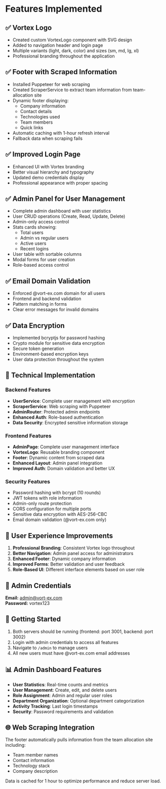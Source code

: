 # Features Implemented

## ✅ Vortex Logo
- Created custom VortexLogo component with SVG design
- Added to navigation header and login page
- Multiple variants (light, dark, color) and sizes (sm, md, lg, xl)
- Professional branding throughout the application

## ✅ Footer with Scraped Information
- Installed Puppeteer for web scraping
- Created ScraperService to extract team information from team-allocation site
- Dynamic footer displaying:
  - Company information
  - Contact details
  - Technologies used
  - Team members
  - Quick links
- Automatic caching with 1-hour refresh interval
- Fallback data when scraping fails

## ✅ Improved Login Page
- Enhanced UI with Vortex branding
- Better visual hierarchy and typography
- Updated demo credentials display
- Professional appearance with proper spacing

## ✅ Admin Panel for User Management
- Complete admin dashboard with user statistics
- User CRUD operations (Create, Read, Update, Delete)
- Admin-only access control
- Stats cards showing:
  - Total users
  - Admin vs regular users
  - Active users
  - Recent logins
- User table with sortable columns
- Modal forms for user creation
- Role-based access control

## ✅ Email Domain Validation
- Enforced @vort-ex.com domain for all users
- Frontend and backend validation
- Pattern matching in forms
- Clear error messages for invalid domains

## ✅ Data Encryption
- Implemented bcryptjs for password hashing
- Crypto module for sensitive data encryption
- Secure token generation
- Environment-based encryption keys
- User data protection throughout the system

## 🔧 Technical Implementation

### Backend Features
- **UserService**: Complete user management with encryption
- **ScraperService**: Web scraping with Puppeteer
- **AdminRouter**: Protected admin endpoints
- **Enhanced Auth**: Role-based authentication
- **Data Security**: Encrypted sensitive information storage

### Frontend Features
- **AdminPage**: Complete user management interface
- **VortexLogo**: Reusable branding component
- **Footer**: Dynamic content from scraped data
- **Enhanced Layout**: Admin panel integration
- **Improved Auth**: Domain validation and better UX

### Security Features
- Password hashing with bcrypt (10 rounds)
- JWT tokens with role information
- Admin-only route protection
- CORS configuration for multiple ports
- Sensitive data encryption with AES-256-CBC
- Email domain validation (@vort-ex.com only)

## 📱 User Experience Improvements

1. **Professional Branding**: Consistent Vortex logo throughout
2. **Better Navigation**: Admin panel access for administrators
3. **Enhanced Footer**: Dynamic company information
4. **Improved Forms**: Better validation and user feedback
5. **Role-Based UI**: Different interface elements based on user role

## 🔐 Admin Credentials

**Email:** admin@vort-ex.com  
**Password:** vortex123

## 🚀 Getting Started

1. Both servers should be running (frontend: port 3001, backend: port 3002)
2. Login with admin credentials to access all features
3. Navigate to `/admin` to manage users
4. All new users must have @vort-ex.com email addresses

## 📊 Admin Dashboard Features

- **User Statistics**: Real-time counts and metrics
- **User Management**: Create, edit, and delete users
- **Role Assignment**: Admin and regular user roles
- **Department Organization**: Optional department categorization
- **Activity Tracking**: Last login timestamps
- **Security**: Password requirements and validation

## 🌐 Web Scraping Integration

The footer automatically pulls information from the team allocation site including:
- Team member names
- Contact information
- Technology stack
- Company description

Data is cached for 1 hour to optimize performance and reduce server load.